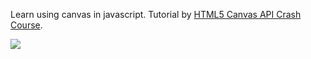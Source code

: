 Learn using canvas in javascript.
Tutorial by [HTML5 Canvas API Crash Course](https://www.youtube.com/watch?v=gm1QtePAYTM&t=71s).

![](https://images.velog.io/images/suyeonme/post/d7d18886-08ff-4d59-9ebe-11da596c83a5/Kapture%202020-12-19%20at%2019.21.58.gif)
